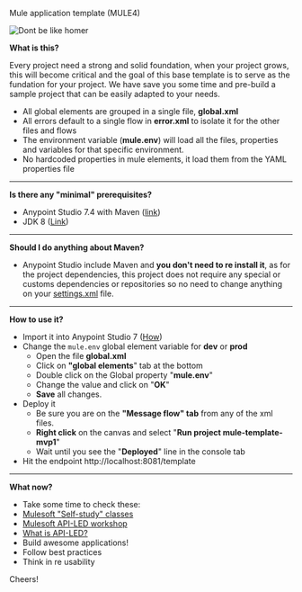 
Mule application template (MULE4)

![Dont be like homer](https://i.imgur.com/1Ya0fxu.jpg)

**What is this?**

Every project need a strong and solid foundation, when your project grows, this will become critical and the goal of this base template is to serve as the fundation for your project. We have save you some time and pre-build a sample project that can be easily adapted to your needs.

- All global elements are grouped in a single file, **global.xml**
- All errors default to a single flow in **error.xml** to isolate it for the other files and flows
- The environment variable (**mule.env**) will load all the files, properties and variables for that specific environment.
- No hardcoded properties in mule elements, it load them from the YAML properties file
---
**Is there any "minimal" prerequisites?**

 - Anypoint Studio 7.4 with Maven ([link](https://www.mulesoft.com/lp/dl/studio))
 - JDK 8 ([Link](https://adoptopenjdk.net/releases.html?variant=openjdk8&jvmVariant=hotspot)) 
 
---
**Should I do anything about Maven?**

- Anypoint Studio include Maven and **you don't need to re install it**, as for the project dependencies, this project does not require any special or customs dependencies or repositories so no need to change anything on your [settings.xml](https://maven.apache.org/settings.html) file.

---

**How to use it?**

- Import it into Anypoint Studio 7 ([How](https://docs.mulesoft.com/studio/7.5/import-export-packages))
- Change the `mule.env` global element variable for **dev** or **prod**
	- Open the file **global.xml**
	- Click on **"global elements**" tab at the bottom
	- Double click on the Global property "**mule.env**" 
	- Change the value and click on "**OK**"
	- **Save** all changes.
- Deploy it
	- Be sure you are on the **"Message flow" tab** from any of the xml files.
	- **Right click** on the canvas and select "**Run project mule-template-mvp1**"
	- Wait until you see the "**Deployed**" line in the console tab
- Hit the endpoint http://localhost:8081/template 

---

**What now?**

- Take some time to check these:
- [Mulesoft "Self-study" classes](https://training.mulesoft.com/category/mulesoftu)
- [Mulesoft API-LED workshop](https://training.mulesoft.com/instructor-led-training/anypoint-platform-technical-workshop-public)
- [What is API-LED?](https://blogs.mulesoft.com/dev/api-dev/what-is-api-led-connectivity/)
- Build awesome applications!
- Follow best practices
- Think in re usability

Cheers!
